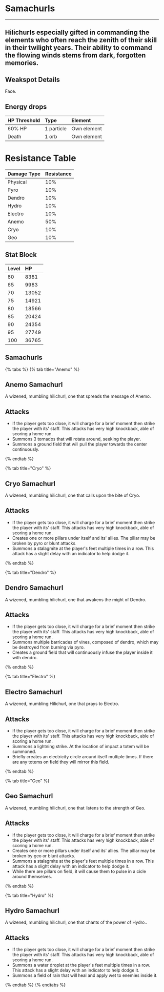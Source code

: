 # Samachurls
---
Hilichurls especially gifted in commanding the elements who often reach the zenith of their skill in their twilight years. Their ability to command the flowing winds stems from dark, forgotten memories.
---

## Weakspot Details

Face.

## Energy drops  

| HP Threshold | Type | Element |
| :--- | :--- | :--- |
| 60% HP | 1 particle | Own element |
| Death | 1 orb | Own element |

# Resistance Table

| Damage Type | Resistance |
| :--- | :--- |
| Physical | 10% |
| Pyro | 10% |
| Dendro | 10% |
| Hydro | 10% |
| Electro | 10% |
| Anemo | 50% |
| Cryo | 10% |
| Geo | 10% |

## Stat Block

| Level | HP |
| :--- | :--- |
| 60 | 8381 |
| 65 | 9983 |
| 70 | 13052 |
| 75 | 14921 |
| 80 | 18566 |
| 85 | 20424 |
| 90 | 24354 |
| 95 | 27749 |
| 100 | 36765 |

## Samachurls

{% tabs %}
{% tab title="Anemo" %}
## Anemo Samachurl

A wizened, mumbling hilichurl, one that spreads the message of Anemo.

## Attacks

* If the player gets too close, it will charge for a brief moment then strike the player with its' staff. This attacks has very high knockback, able of scoring a home run. 
* Summons 3 tornados that will rotate around, seeking the player.
* Summons a ground field that will pull the player towards the center continuously.

{% endtab %}

{% tab title="Cryo" %}
## Cryo Samachurl

A wizened, mumbling hilichurl, one that calls upon the bite of Cryo.

## Attacks

* If the player gets too close, it will charge for a brief moment then strike the player with its' staff. This attacks has very high knockback, able of scoring a home run. 
* Creates one or more pillars under itself and its' allies. The pillar may be broken by pyro or blunt attacks.
* Summons a stalagmite at the player's feet multiple times in a row. This attack has a slight delay with an indicator to help dodge it.

{% endtab %}

{% tab title="Dendro" %}
## Dendro Samachurl

A wizened, mumbling hilichurl, one that awakens the might of Dendro.

## Attacks

* If the player gets too close, it will charge for a brief moment then strike the player with its' staff. This attacks has very high knockback, able of scoring a home run. 
* Summons multiple barricades of vines, composed of dendro, which may be destroyed from burning via pyro.
* Creates a ground field that will continuously infuse the player inside it with dendro.

{% endtab %}

{% tab title="Electro" %}
## Electro Samachurl

A wizened, mumbling Hilichurl, one that prays to Electro.

## Attacks

* If the player gets too close, it will charge for a brief moment then strike the player with its' staff. This attacks has very high knockback, able of scoring a home run. 
* Summons a lightning strike. At the location of impact a totem will be summoned.
* Briefly creates an electricity circle around itself multiple times. If there are any totems on field they will mirror this field. 

{% endtab %}

{% tab title="Geo" %}
## Geo Samachurl

A wizened, mumbling hilichurl, one that listens to the strength of Geo.

## Attacks

* If the player gets too close, it will charge for a brief moment then strike the player with its' staff. This attacks has very high knockback, able of scoring a home run. 
* Creates one or more pillars under itself and its' allies. The pillar may be broken by geo or blunt attacks.
* Summons a stalagmite at the player's feet multiple times in a row. This attack has a slight delay with an indicator to help dodge it.
* While there are pillars on field, it will cause them to pulse in a cicle around themselves.

{% endtab %}

{% tab title="Hydro" %}
## Hydro Samachurl

A wizened, mumbling hilichurl, one that chants of the power of Hydro..

## Attacks

* If the player gets too close, it will charge for a brief moment then strike the player with its' staff. This attacks has very high knockback, able of scoring a home run. 
* Summons a water droplet at the player's feet multiple times in a row. This attack has a slight delay with an indicator to help dodge it.
* Summons a field of rain that will heal and apply wet to enemies inside it.

{% endtab %}
{% endtabs %}
